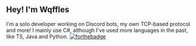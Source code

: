 ## Hey! I'm Wqffles
I'm a solo developer working on Discord bots, my own TCP-based protocol and more!
I mainly use C#, although I've used more languages in the past, like TS, Java and Python.
[![forthebadge](https://forthebadge.com/images/badges/made-with-c-sharp.svg)](https://forthebadge.com)
